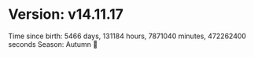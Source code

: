 # Version: v14.11.17
Time since birth: 5466 days, 131184 hours, 7871040 minutes, 472262400 seconds
Season: Autumn 🍁
